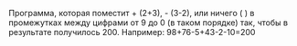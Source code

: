 Программа, которая поместит + (2+3), - (3-2), или ничего ( ) в промежутках между цифрами от 9 до 0 (в таком порядке) так, чтобы в результате получилось 200. Например: 98+76-5+43-2-10=200
